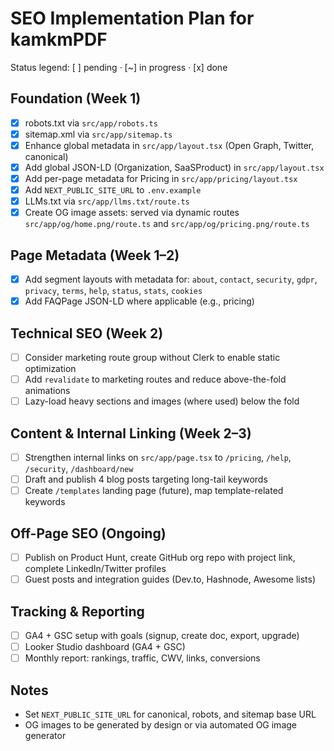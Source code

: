 # SEO Implementation Plan for kamkmPDF

Status legend: [ ] pending · [~] in progress · [x] done

## Foundation (Week 1)

- [x] robots.txt via `src/app/robots.ts`
- [x] sitemap.xml via `src/app/sitemap.ts`
- [x] Enhance global metadata in `src/app/layout.tsx` (Open Graph, Twitter, canonical)
- [x] Add global JSON-LD (Organization, SaaSProduct) in `src/app/layout.tsx`
- [x] Add per-page metadata for Pricing in `src/app/pricing/layout.tsx`
- [x] Add `NEXT_PUBLIC_SITE_URL` to `.env.example`
- [x] LLMs.txt via `src/app/llms.txt/route.ts`
- [x] Create OG image assets: served via dynamic routes `src/app/og/home.png/route.ts` and `src/app/og/pricing.png/route.ts`

## Page Metadata (Week 1–2)

- [x] Add segment layouts with metadata for: `about`, `contact`, `security`, `gdpr`, `privacy`, `terms`, `help`, `status`, `stats`, `cookies`
- [x] Add FAQPage JSON-LD where applicable (e.g., pricing)

## Technical SEO (Week 2)

- [ ] Consider marketing route group without Clerk to enable static optimization
- [ ] Add `revalidate` to marketing routes and reduce above-the-fold animations
- [ ] Lazy-load heavy sections and images (where used) below the fold

## Content & Internal Linking (Week 2–3)

- [ ] Strengthen internal links on `src/app/page.tsx` to `/pricing`, `/help`, `/security`, `/dashboard/new`
- [ ] Draft and publish 4 blog posts targeting long-tail keywords
- [ ] Create `/templates` landing page (future), map template-related keywords

## Off-Page SEO (Ongoing)

- [ ] Publish on Product Hunt, create GitHub org repo with project link, complete LinkedIn/Twitter profiles
- [ ] Guest posts and integration guides (Dev.to, Hashnode, Awesome lists)

## Tracking & Reporting

- [ ] GA4 + GSC setup with goals (signup, create doc, export, upgrade)
- [ ] Looker Studio dashboard (GA4 + GSC)
- [ ] Monthly report: rankings, traffic, CWV, links, conversions

## Notes

- Set `NEXT_PUBLIC_SITE_URL` for canonical, robots, and sitemap base URL
- OG images to be generated by design or via automated OG image generator
